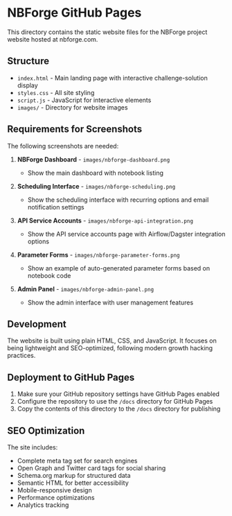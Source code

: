# NBForge GitHub Pages

This directory contains the static website files for the NBForge project website hosted at nbforge.com.

## Structure

- `index.html` - Main landing page with interactive challenge-solution display
- `styles.css` - All site styling
- `script.js` - JavaScript for interactive elements
- `images/` - Directory for website images

## Requirements for Screenshots

The following screenshots are needed:

1. **NBForge Dashboard** - `images/nbforge-dashboard.png`
   - Show the main dashboard with notebook listing

2. **Scheduling Interface** - `images/nbforge-scheduling.png`
   - Show the scheduling interface with recurring options and email notification settings

3. **API Service Accounts** - `images/nbforge-api-integration.png`
   - Show the API service accounts page with Airflow/Dagster integration options

4. **Parameter Forms** - `images/nbforge-parameter-forms.png`
   - Show an example of auto-generated parameter forms based on notebook code

5. **Admin Panel** - `images/nbforge-admin-panel.png`
   - Show the admin interface with user management features

## Development

The website is built using plain HTML, CSS, and JavaScript. It focuses on being lightweight and SEO-optimized, following modern growth hacking practices.

## Deployment to GitHub Pages

1. Make sure your GitHub repository settings have GitHub Pages enabled
2. Configure the repository to use the `/docs` directory for GitHub Pages
3. Copy the contents of this directory to the `/docs` directory for publishing

## SEO Optimization

The site includes:
- Complete meta tag set for search engines
- Open Graph and Twitter card tags for social sharing
- Schema.org markup for structured data
- Semantic HTML for better accessibility
- Mobile-responsive design
- Performance optimizations
- Analytics tracking 
